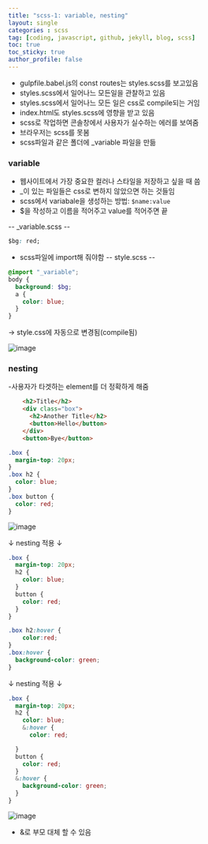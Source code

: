 ```yaml
---
title: "scss-1: variable, nesting"
layout: single
categories : scss
tag: [coding, javascript, github, jekyll, blog, scss]
toc: true
toc_sticky: true
author_profile: false
---
```


- gulpfile.babel.js의 const routes는 styles.scss를 보고있음
- styles.scss에서 일어나느 모든일을 관찰하고 있음
- styles.scss에서 일어나느 모든 일은 css로 compile되는 거임
- index.html도 styles.scss에 영향을 받고 있음
- scss로 작업하면 콘솔창에서 사용자가 실수하는 에러를 보여줌
- 브라우저는 scss를 못봄
- scss파일과 같은 폴더에 _variable 파일을 만듦

### variable

- 웹사이트에서 가장 중요한 컬러나 스타일을 저장하고 싶을 때 씀
- \_이 있는 파일들은 css로 변하지 않았으면 하는 것들임
- scss에서 variabale을 생성하는 방법: `$name:value`
- $을 작성하고 이름을 적어주고 value를 적어주면 끝 


-- \_variable.scss -- 

```css
$bg: red;
```

- scss파일에 import해 줘야함
-- style.scss -- 

```scss
@import "_variable";
body {
  background: $bg;
  a {
    color: blue;
  }
}
```

→ style.css에 자동으로 변경됨(compile됨)

![image](https://user-images.githubusercontent.com/111720411/209322495-98c9ffed-cc1f-45d5-91b4-f1af41156366.png)


### nesting

-사용자가 타겟하는 element를 더 정확하게  해줌

```html
    <h2>Title</h2>
    <div class="box">
      <h2>Another Title</h2>
      <button>Hello</button>
    </div>
    <button>Bye</button>
```

```css
.box {
  margin-top: 20px;
}
.box h2 {
  color: blue;
}
.box button {
  color: red;
}
```

![image](https://user-images.githubusercontent.com/111720411/209322521-1725a935-b687-46c9-ab9f-c8f1a3f1846f.png)


↓ nesting 적용 ↓

```css
.box {
  margin-top: 20px;
  h2 {
    color: blue;
  }
  button {
    color: red;
  }
}
```

```css
.box h2:hover {
	color:red;
}
.box:hover {
  background-color: green;
}

```
↓ nesting 적용 ↓

```css
.box {
  margin-top: 20px;
  h2 {
    color: blue;
    &:hover {
      color: red;

  }
  button {
    color: red;
  }
  &:hover {
    background-color: green;
  }
}
```

![image](https://user-images.githubusercontent.com/111720411/209322545-6ba8f856-0ef0-4e7e-ac2e-d5699dc40638.png)

- &로 부모 대체 할 수 있음

